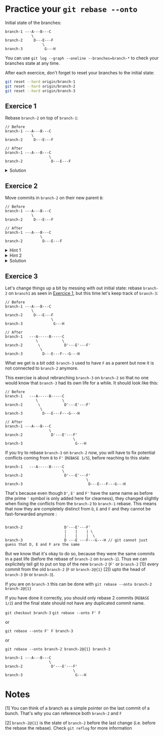 # Practice your `git rebase --onto`

Initial state of the branches:
```
branch-1 ---A---B---C
            \
branch-2     D---E---F
                 \
branch-3          G---H
```

You can use `git log --graph --oneline --branches=branch-*` to check your branches state at any time.

After each exercice, don't forget to reset your branches to the initial state:
```bash
git reset --hard origin/branch-1
git reset --hard origin/branch-2
git reset --hard origin/branch-3
```

## Exercice 1

Rebase `branch-2` on top of `branch-1`:
```
// Before
branch-1 ---A---B---C
            \
branch-2     D---E---F

// After
branch-1 ---A---B---C
                    \
branch-2             D---E---F
```

<details>
  <summary>Solution</summary>

    git checkout branch-2
    git rebase branch-1

</details>

## Exercice 2

Move commits in `branch-2` on their new parent `B`:
```
// Before
branch-1 ---A---B---C
            \
branch-2     D---E---F

// After
branch-1 ---A---B---C
                \
branch-2         D---E---F
```

<details>
  <summary>Hint 1</summary>

    --onto

</details>

<details>
  <summary>Hint 2</summary>

    git rebase --onto <new-parent> <old-parent>

</details>

<details>
  <summary>Solution</summary>

    git checkout branch-2
    git rebase --onto b7fb633 7b26bca7
                        ^         ^
                        B         A

</details>

## Exercice 3

Let's change things up a bit by messing with out initial state: rebase `branch-2` on `branch1` as seen in [Exercice 1](#exercise-1), but this time let's keep track of `branch-3`:
```
// Before
branch-1 ---A---B---C
            \
branch-2     D---E---F
                     \
branch-3              G---H

// After
branch-1   ---A-----B-----C
              \           \
branch-2       \           D'---E'---F'
                \
branch-3         D---E---F---G---H
```

What we get is a bit odd: `branch-3` used to have `F` as a parent but now it is not connected to `branch-2` anymore.

This exercise is about rebranching `branch-3` on `branch-2` so that no one would know that `branch-3` had its own life for a while. It should look like this:
```
// Before
branch-1   ---A-----B-----C
              \           \
branch-2       \           D'---E'---F'
                \
branch-3         D---E---F---G---H

// After
branch-1 ---A---B---C
                    \
branch-2             D'---E'---F'
                               \
branch-3                        G---H
```

If you try to rebase `branch-3` on `branch-2` now, you will have to fix potential conflicts coming from `B` to `F'` (`REBASE 1/5`), before reaching to this state:
```
branch-1   ---A-----B-----C
                          \
branch-2                   D'---E'---F'
                                     \
branch-3                              D---E---F---G---H
```

That's because even though `D'`, `E'` and `F'` have the same name as before (the prime `'` symbol is only added here for clearness), they changed slightly when fixing the conflicts from the `branch-2` to `branch-1` rebase. This means that now they are completely distinct from `D`, `E` and `F` and they cannot be fast-forwarded anymore :
```

branch-2                   D'---E'---F'
                           |    |    | \
                           |    |    |  \
branch-3                   D ---E ---F---G---H // git cannot just guess that D, E and F are the same
```

But we know that it's okay to do so, because they were the same commits in a past life (before the rebase of `branch-2` on `branch-1`). Thus we can explicitely tell git to put on top of the new `branch-2` (`F'` or `branch-2` [1]) every commit from the old `branch-2` (`F` or `branch-2@{1}` [2]) upto the head of `branch-3` (`H` or `branch-3`).

If you are on `branch-3` this can be done with `git rebase --onto branch-2 branch-2@{1}`

If you have done it correctly, you should only rebase 2 commits (`REBASE 1/2`) and the final state should not have any duplicated commit name.

`git checkout branch-3`
`git rebase --onto F' F`

or

`git rebase --onto F' F branch-3`

or

`git rebase --onto branch-2 branch-2@{1} branch-3`

```
branch-1 ---A---B---C
                    \
branch-2             D'---E'---F'
                               \
branch-3                        G---H
```



# Notes
[1] You can think of a branch as a simple pointer on the last commit of a bunch. That's why you can reference both `branch-2` and `F`

[2] `branch-2@{1}` is the state of `branch-2` before the last change (i.e. before the rebase the rebase). 
Check `git reflog` for more information
